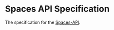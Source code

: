 # Spaces API Specification

The specification for the [Spaces-API](https://ewsrv-git.meteocontrol.ew/datamanagement/yield-loss-api/).
